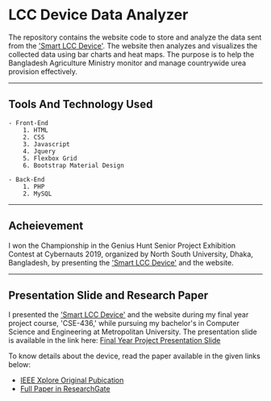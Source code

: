 # LCC Device Data Analyzer

The repository contains the website code to store and analyze the data sent from the ['Smart LCC Device'](../Smart-LCC-Device). The website then analyzes and visualizes the collected data using bar charts and heat maps. The purpose is to help the Bangladesh Agriculture Ministry monitor and manage countrywide urea provision effectively.

---
## Tools And Technology Used

	- Front-End
		1. HTML
		2. CSS
		3. Javascript
		4. Jquery
		5. Flexbox Grid
		6. Bootstrap Material Design

	- Back-End
		1. PHP
		2. MySQL

---
## Acheievement

I won the Championship in the Genius Hunt Senior Project Exhibition Contest at Cybernauts 2019, organized by North South University, Dhaka, Bangladesh, by presenting the ['Smart LCC Device'](../Smart-LCC-Device) and the website.

---
## Presentation Slide and Research Paper

I presented the ['Smart LCC Device'](../Smart-LCC-Device) and the website during my final year project course, 'CSE-436,' while pursuing my bachelor's in Computer Science and Engineering at Metropolitan University. The presentation slide is available in the link here: [Final Year Project Presentation Slide](./Smart-LCC-Device–Presentation-Slide.pdf)

To know details about the device, read the paper available in the given links below: 
- [IEEE Xplore Original Pubication](https://ieeexplore.ieee.org/document/9087520)
- [Full Paper in ResearchGate](https://www.researchgate.net/publication/341400432_Smart_LCC_Device_LCC-Based_IoT_Device_for_measuring_urea_consumption_in_major_food_crops)